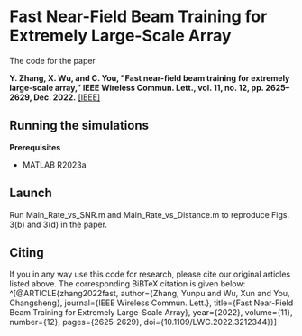 # Fast Near-Field Beam Training for Extremely Large-Scale Array
The code for the paper

<strong>Y. Zhang, X. Wu, and C. You, "Fast near-field beam training for extremely large-scale array,” IEEE Wireless Commun. Lett., vol. 11, no. 12, pp. 2625– 2629, Dec. 2022.</strong> [[IEEE]](https://ieeexplore.ieee.org/abstract/document/9913211/)

## Running the simulations
<strong>Prerequisites</strong>
* MATLAB R2023a
## Launch
Run Main_Rate_vs_SNR.m and Main_Rate_vs_Distance.m to reproduce Figs. 3(b) and 3(d) in the paper.

## Citing
If you in any way use this code for research, please cite our original articles listed above. The corresponding BiBTeX citation is given below:
^[@ARTICLE{zhang2022fast,
	author={Zhang, Yunpu and Wu, Xun and You, Changsheng},
	journal={IEEE Wireless Commun. Lett.}, 
	title={Fast Near-Field Beam Training for Extremely Large-Scale Array}, 
	year={2022},
	volume={11},
	number={12},
	pages={2625-2629},
	doi={10.1109/LWC.2022.3212344}}]
